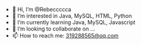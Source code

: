 - 👋 Hi, I’m @Rebeccccca
- 👀 I’m interested in Java, MySQL, HTML, Python
- 🌱 I’m currently learning Java, MySQL, Javascript
- 💞️ I’m looking to collaborate on ...
- 📫 How to reach me: 319288565@qq.com

<!---
Rebeccccca/Rebeccccca is a ✨ special ✨ repository because its `README.md` (this file) appears on your GitHub profile.
You can click the Preview link to take a look at your changes.
--->
